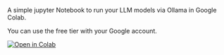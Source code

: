 A simple jupyter Notebook to run your LLM models via Ollama in Google Colab.

You can use the free tier with your Google account.

[![Open in Colab](https://camo.githubusercontent.com/96889048f8a9014fdeba2a891f97150c6aac6e723f5190236b10215a97ed41f3/68747470733a2f2f636f6c61622e72657365617263682e676f6f676c652e636f6d2f6173736574732f636f6c61622d62616467652e737667)](https://colab.research.google.com/github/tecepeipe/ollama-colab-runner/blob/main/ollama_colab_runner.ipynb)
